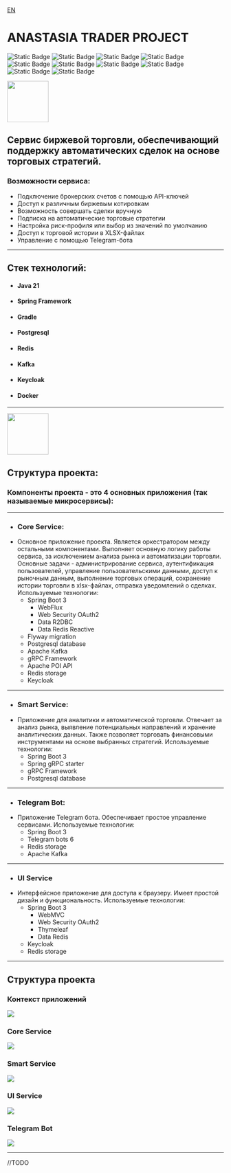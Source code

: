 [EN](readme.md)

# ANASTASIA TRADER PROJECT
![Static Badge](https://img.shields.io/badge/https%3A%2F%2Fimg.shields.io%2Fbadge%2Fany_text-Spring_Framework-green?style=flat-square&logo=Spring&logoColor=green&label=%7C)
![Static Badge](https://img.shields.io/badge/%20https%3A%2F%2Fimg.shields.io%2Fbadge%2Fany_text-Gradle-blue?style=flat-square&logo=Gradle&logoColor=darkgreen&label=%7C&labelColor=white&color=grey)
![Static Badge](https://img.shields.io/badge/%20https%3A%2F%2Fimg.shields.io%2Fbadge%2Fany_text-Docker-blue?style=flat-square&logo=Docker&logoColor=%233399ff&label=%7C&labelColor=white&color=grey)
![Static Badge](https://img.shields.io/badge/%20https%3A%2F%2Fimg.shields.io%2Fbadge%2Fany_text-PostgreSQL-blue?style=flat-square&logo=postgresql&logoColor=white&label=%7C&labelColor=blue&color=grey)
![Static Badge](https://img.shields.io/badge/https%3A%2F%2Fimg.shields.io%2Fbadge%2Fany_text-Hibernate-steelblue?style=flat-square&logo=Hibernate&logoColor=yellow&label=%7C&labelColor=grey)
![Static Badge](https://img.shields.io/badge/https%3A%2F%2Fimg.shields.io%2Fbadge%2Fany_text-gRPC-mediumturquoise?style=flat-square&logo=java&logoColor=mediumturquoise&label=%3C-%3E|&labelColor=grey)
![Static Badge](https://img.shields.io/badge/%20https%3A%2F%2Fimg.shields.io%2Fbadge%2Fany_text-Telegram_API-blue?logo=telegram&label=%7C)
![Static Badge](https://img.shields.io/badge/%20https%3A%2F%2Fimg.shields.io%2Fbadge%2Fany_text-Apache_Kafka-blue?style=flat-square&logo=Apache%20Kafka&logoColor=black&label=%7C&labelColor=white&color=darkblue)
![Static Badge](https://img.shields.io/badge/%20https%3A%2F%2Fimg.shields.io%2Fbadge%2Fany_text-Redis-blue?style=flat-square&logo=redis&logoColor=white&label=%7C&labelColor=red&color=grey)
![Static Badge](https://img.shields.io/badge/%20https%3A%2F%2Fimg.shields.io%2Fbadge%2Fany_text-Keycloak-blue?style=flat-square&logo=keycloak&logoColor=%233399ff&label=%7C&labelColor=white&color=grey)


<img src="project_files/hello.webp" style="max-width: 96px; width: 96px;">

## Сервис биржевой торговли, обеспечивающий поддержку автоматических сделок на основе торговых стратегий.
### Возможности сервиса:
- Подключение брокерских счетов с помощью API-ключей
- Доступ к различным биржевым котировкам
- Возможность совершать сделки вручную
- Подписка на автоматические торговые стратегии
- Настройка риск-профиля или выбор из значений по умолчанию
- Доступ к торговой истории в XLSX-файлах
- Управление с помощью Telegram-бота
***
## Стек технологий:
+ #### Java 21
+ #### Spring Framework
+ #### Gradle
+ #### Postgresql
+ #### Redis
+ #### Kafka
+ #### Keycloak
+ #### Docker
***
<img src="project_files/laptop.webp" style="max-width: 96px; width: 96px;">

## Структура проекта:
### Компоненты проекта - это 4 основных приложения (так называемые микросервисы):
***
+ ### Core Service:
+ Основное приложение проекта. Является оркестратором между остальными компонентами.
  Выполняет основную логику работы сервиса, за исключением анализа рынка и автоматизации торговли.
  Основные задачи -
  администрирование сервиса,
  аутентификация пользователей,
  управление пользовательскими данными,
  доступ к рыночным данным,
  выполнение торговых операций,
  сохранение истории торговли в xlsx-файлах,
  отправка уведомлений о сделках.
  Используемые технологии:
  + Spring Boot 3
      + WebFlux
      + Web Security OAuth2
      + Data R2DBC
      + Data Redis Reactive
  + Flyway migration
  + Postgresql database
  + Apache Kafka
  + gRPC Framework
  + Apache POI API
  + Redis storage
  + Keycloak
***
+ ### Smart Service:
+ Приложение для аналитики и автоматической торговли.
  Отвечает за анализ рынка, выявление потенциальных направлений и хранение аналитических данных.
  Также позволяет торговать финансовыми инструментами на основе выбранных стратегий.
  Используемые технологии:
  + Spring Boot 3
  + Spring gRPC starter
  + gRPC Framework
  + Postgresql database
***
+ ### Telegram Bot:
+ Приложение Telegram бота. Обеспечивает простое управление сервисами.
  Используемые технологии:
  + Spring Boot 3
  + Telegram bots 6
  + Redis storage
  + Apache Kafka
***
+ ### UI Service
+ Интерфейсное приложение для доступа к браузеру.
  Имеет простой дизайн и функциональность.
  Используемые технологии:
  + Spring Boot 3
    + WebMVC
    + Web Security OAuth2
    + Thymeleaf
    + Data Redis
  + Keycloak
  + Redis storage
***

## Структура проекта

### Контекст приложений

<img src="project_files/project_RU.png">

### Core Service

<img src="project_files/core-service_RU.png">

### Smart Service

<img src="project_files/smart-service_RU.png">

### UI Service

<img src="project_files/ui-service_RU.png">

### Telegram Bot

<img src="project_files/telegram-bot_RU.png">

***
 
//TODO
